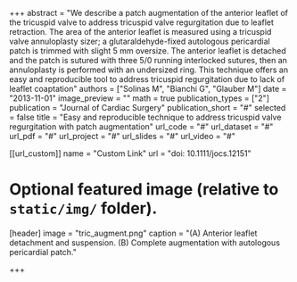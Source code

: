 +++
abstract = "We describe a patch augmentation of the anterior leaflet of the tricuspid valve to address tricuspid valve regurgitation due to leaflet retraction. The area of the anterior leaflet is measured using a tricuspid valve annuloplasty sizer; a glutaraldehyde-fixed autologous pericardial patch is trimmed with slight 5 mm oversize. The anterior leaflet is detached and the patch is sutured with three 5/0 running interlocked sutures, then an annuloplasty is performed with an undersized ring. This technique offers an easy and reproducible tool to address tricuspid regurgitation due to lack of leaflet coaptation"
authors = ["Solinas M", "Bianchi G", "Glauber M"]
date = "2013-11-01"
image_preview = ""
math = true
publication_types = ["2"]
publication = "Journal of Cardiac Surgery"
publication_short = "#"
selected = false
title = "Easy and reproducible technique to address tricuspid valve regurgitation with patch augmentation"
url_code = "#"
url_dataset = "#"
url_pdf = "#"
url_project = "#"
url_slides = "#"
url_video = "#"

[[url_custom]]
name = "Custom Link"
url = "doi: 10.1111/jocs.12151"

# Optional featured image (relative to `static/img/` folder).
[header]
image = "tric_augment.png"
caption = "(A) Anterior leaflet detachment and suspension. (B) Complete augmentation with autologous pericardial patch."

+++
